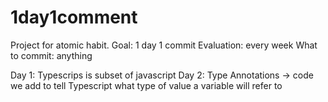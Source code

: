 # 1day1comment

Project for atomic habit.
Goal: 1 day 1 commit
Evaluation: every week
What to commit: anything

Day 1: Typescrips is subset of javascript
Day 2: Type Annotations -> code we add to tell Typescript what type of value a variable will refer to

